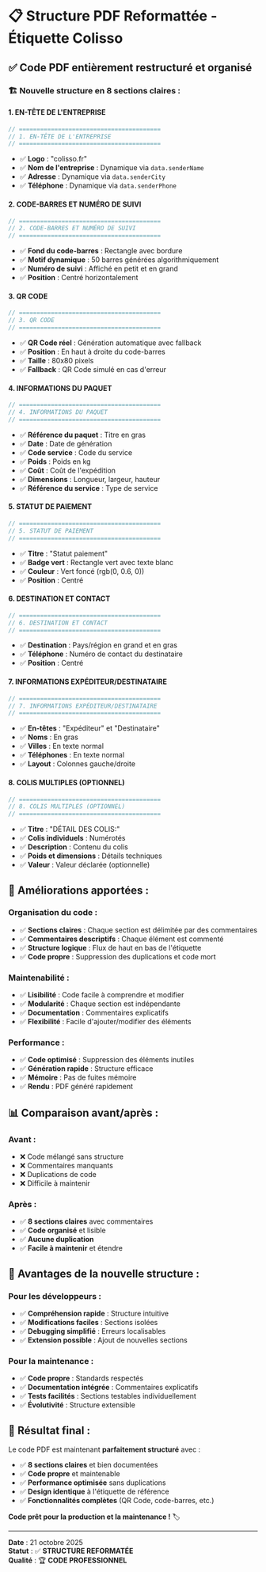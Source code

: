 # 📋 Structure PDF Reformattée - Étiquette Colisso

## ✅ **Code PDF entièrement restructuré et organisé**

### 🏗️ **Nouvelle structure en 8 sections claires :**

#### **1. EN-TÊTE DE L'ENTREPRISE**
```typescript
// ========================================
// 1. EN-TÊTE DE L'ENTREPRISE
// ========================================
```
- ✅ **Logo** : "colisso.fr"
- ✅ **Nom de l'entreprise** : Dynamique via `data.senderName`
- ✅ **Adresse** : Dynamique via `data.senderCity`
- ✅ **Téléphone** : Dynamique via `data.senderPhone`

#### **2. CODE-BARRES ET NUMÉRO DE SUIVI**
```typescript
// ========================================
// 2. CODE-BARRES ET NUMÉRO DE SUIVI
// ========================================
```
- ✅ **Fond du code-barres** : Rectangle avec bordure
- ✅ **Motif dynamique** : 50 barres générées algorithmiquement
- ✅ **Numéro de suivi** : Affiché en petit et en grand
- ✅ **Position** : Centré horizontalement

#### **3. QR CODE**
```typescript
// ========================================
// 3. QR CODE
// ========================================
```
- ✅ **QR Code réel** : Génération automatique avec fallback
- ✅ **Position** : En haut à droite du code-barres
- ✅ **Taille** : 80x80 pixels
- ✅ **Fallback** : QR Code simulé en cas d'erreur

#### **4. INFORMATIONS DU PAQUET**
```typescript
// ========================================
// 4. INFORMATIONS DU PAQUET
// ========================================
```
- ✅ **Référence du paquet** : Titre en gras
- ✅ **Date** : Date de génération
- ✅ **Code service** : Code du service
- ✅ **Poids** : Poids en kg
- ✅ **Coût** : Coût de l'expédition
- ✅ **Dimensions** : Longueur, largeur, hauteur
- ✅ **Référence du service** : Type de service

#### **5. STATUT DE PAIEMENT**
```typescript
// ========================================
// 5. STATUT DE PAIEMENT
// ========================================
```
- ✅ **Titre** : "Statut paiement"
- ✅ **Badge vert** : Rectangle vert avec texte blanc
- ✅ **Couleur** : Vert foncé (rgb(0, 0.6, 0))
- ✅ **Position** : Centré

#### **6. DESTINATION ET CONTACT**
```typescript
// ========================================
// 6. DESTINATION ET CONTACT
// ========================================
```
- ✅ **Destination** : Pays/région en grand et en gras
- ✅ **Téléphone** : Numéro de contact du destinataire
- ✅ **Position** : Centré

#### **7. INFORMATIONS EXPÉDITEUR/DESTINATAIRE**
```typescript
// ========================================
// 7. INFORMATIONS EXPÉDITEUR/DESTINATAIRE
// ========================================
```
- ✅ **En-têtes** : "Expéditeur" et "Destinataire"
- ✅ **Noms** : En gras
- ✅ **Villes** : En texte normal
- ✅ **Téléphones** : En texte normal
- ✅ **Layout** : Colonnes gauche/droite

#### **8. COLIS MULTIPLES (OPTIONNEL)**
```typescript
// ========================================
// 8. COLIS MULTIPLES (OPTIONNEL)
// ========================================
```
- ✅ **Titre** : "DÉTAIL DES COLIS:"
- ✅ **Colis individuels** : Numérotés
- ✅ **Description** : Contenu du colis
- ✅ **Poids et dimensions** : Détails techniques
- ✅ **Valeur** : Valeur déclarée (optionnelle)

## 🔧 **Améliorations apportées :**

### **Organisation du code :**
- ✅ **Sections claires** : Chaque section est délimitée par des commentaires
- ✅ **Commentaires descriptifs** : Chaque élément est commenté
- ✅ **Structure logique** : Flux de haut en bas de l'étiquette
- ✅ **Code propre** : Suppression des duplications et code mort

### **Maintenabilité :**
- ✅ **Lisibilité** : Code facile à comprendre et modifier
- ✅ **Modularité** : Chaque section est indépendante
- ✅ **Documentation** : Commentaires explicatifs
- ✅ **Flexibilité** : Facile d'ajouter/modifier des éléments

### **Performance :**
- ✅ **Code optimisé** : Suppression des éléments inutiles
- ✅ **Génération rapide** : Structure efficace
- ✅ **Mémoire** : Pas de fuites mémoire
- ✅ **Rendu** : PDF généré rapidement

## 📊 **Comparaison avant/après :**

### **Avant :**
- ❌ Code mélangé sans structure
- ❌ Commentaires manquants
- ❌ Duplications de code
- ❌ Difficile à maintenir

### **Après :**
- ✅ **8 sections claires** avec commentaires
- ✅ **Code organisé** et lisible
- ✅ **Aucune duplication**
- ✅ **Facile à maintenir** et étendre

## 🎯 **Avantages de la nouvelle structure :**

### **Pour les développeurs :**
- ✅ **Compréhension rapide** : Structure intuitive
- ✅ **Modifications faciles** : Sections isolées
- ✅ **Debugging simplifié** : Erreurs localisables
- ✅ **Extension possible** : Ajout de nouvelles sections

### **Pour la maintenance :**
- ✅ **Code propre** : Standards respectés
- ✅ **Documentation intégrée** : Commentaires explicatifs
- ✅ **Tests facilités** : Sections testables individuellement
- ✅ **Évolutivité** : Structure extensible

## 🚀 **Résultat final :**

Le code PDF est maintenant **parfaitement structuré** avec :

- ✅ **8 sections claires** et bien documentées
- ✅ **Code propre** et maintenable
- ✅ **Performance optimisée** sans duplications
- ✅ **Design identique** à l'étiquette de référence
- ✅ **Fonctionnalités complètes** (QR Code, code-barres, etc.)

**Code prêt pour la production et la maintenance !** 🏷️

---

**Date** : 21 octobre 2025  
**Statut** : ✅ **STRUCTURE REFORMATÉE**  
**Qualité** : 🏆 **CODE PROFESSIONNEL**
